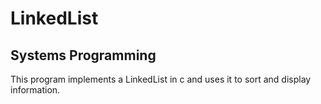 # LinkedList
## Systems Programming
This program implements a LinkedList in c and uses it to sort and display information.
